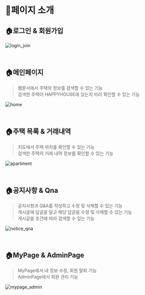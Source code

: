 # :page_with_curl:페이지 소개


## :house:로그인 & 회원가입

![login_join](https://user-images.githubusercontent.com/38400859/146725089-233d2a41-57fc-4484-aaf1-842d26010b8e.gif)


<br>

## :house:메인페이지

> 웹문서에서 주택의 정보를 검색할 수 있는 기능 <br>
> 검색한 주택이 HAPPYHOUSE에 있는지 미리 확인할 수 있는 기능 <br>

![home](https://user-images.githubusercontent.com/38400859/146725682-1707a429-bad6-4184-958f-505fdb1f294b.gif)

<br>

## :house:주택 목록 & 거래내역

> 지도에서 주택 위치를 확인할 수 있는 기능 <br>
> 검색한 주택의 거래 내역 정보를 확인할 수 있는 기능<br>

![apartment](https://user-images.githubusercontent.com/38400859/146727155-0e74649d-e3e4-4386-8183-8475407a0977.gif)

<br>

## :house:공지사항 & Qna

> 공지사항과 Q&A를 작성하고 수정 및 삭제할 수 있는 기능 <br>
> 게시글에 답글을 달고 해당 답글을 수정 및 삭제할 수 있는 기능 <br>
> 게시글을 조건에 따라 검색할 수 있는 기능 <br>

![notice_qna](https://user-images.githubusercontent.com/38400859/146742152-47cb6f71-b3b5-43c7-8aa9-414b0fe96062.gif)

<br>

## :house:MyPage & AdminPage

> MyPage에서 내 정보 수정, 회원 탈퇴 기능 <br>
> AdminPage에서 회원 관리 기능 <br>

 ![mypage_admin](https://user-images.githubusercontent.com/38400859/146742158-ba65af45-3154-4efa-8005-9a4839eae96d.gif)
